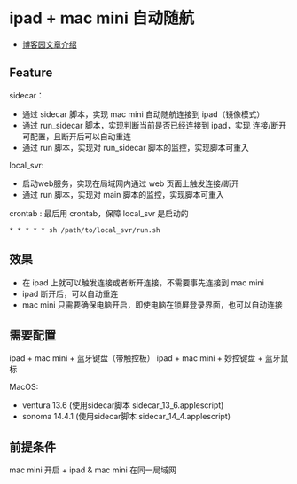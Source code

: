 # ipad + mac mini 自动随航

- [博客园文章介绍](https://www.cnblogs.com/coreylin/p/18116300)

## Feature

sidecar：
- 通过 sidecar 脚本，实现 mac mini 自动随航连接到 ipad（镜像模式）
- 通过 run_sidecar 脚本，实现判断当前是否已经连接到 ipad，实现 连接/断开 可配置，且断开后可以自动重连
- 通过 run 脚本，实现对 run_sidecar 脚本的监控，实现脚本可重入

local_svr:
- 启动web服务，实现在局域网内通过 web 页面上触发连接/断开
- 通过 run 脚本，实现对 main 脚本的监控，实现脚本可重入

crontab : 最后用 crontab，保障 local_svr 是启动的
```shell
* * * * * sh /path/to/local_svr/run.sh 
```

## 效果

- 在 ipad 上就可以触发连接或者断开连接，不需要事先连接到 mac mini
- ipad 断开后，可以自动重连
- mac mini 只需要确保电脑开启，即使电脑在锁屏登录界面，也可以自动连接

## 需要配置

ipad + mac mini + 蓝牙键盘（带触控板）
ipad + mac mini + 妙控键盘 + 蓝牙鼠标

MacOS:
- ventura 13.6 (使用sidecar脚本 sidecar_13_6.applescript)
- sonoma 14.4.1 (使用sidecar脚本 sidecar_14_4.applescript)
## 前提条件

mac mini 开启 + ipad & mac mini 在同一局域网